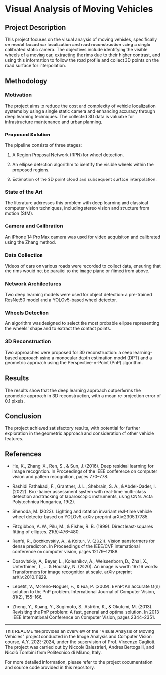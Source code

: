 # Visual Analysis of Moving Vehicles

## Project Description

This project focuses on the visual analysis of moving vehicles, specifically on model-based car localization and road reconstruction using a single calibrated static camera. The objectives include identifying the visible wheels of a moving car, extracting the rims due to their higher contrast, and using this information to follow the road profile and collect 3D points on the road surface for interpolation.

## Methodology

### Motivation

The project aims to reduce the cost and complexity of vehicle localization systems by using a single static camera and enhancing accuracy through deep learning techniques. The collected 3D data is valuable for infrastructure maintenance and urban planning.

### Proposed Solution

The pipeline consists of three stages:

1. A Region Proposal Network (RPN) for wheel detection.
2. An ellipse detection algorithm to identify the visible wheels within the proposed regions.

3. Estimation of the 3D point cloud and subsequent surface interpolation.

### State of the Art

The literature addresses this problem with deep learning and classical computer vision techniques, including stereo vision and structure from motion (SfM).

### Camera and Calibration

An iPhone 14 Pro Max camera was used for video acquisition and calibrated using the Zhang method.

### Data Collection

Videos of cars on various roads were recorded to collect data, ensuring that the rims would not be parallel to the image plane or filmed from above.

### Network Architectures

Two deep learning models were used for object detection: a pre-trained ResNet50 model and a YOLOv5-based wheel detector.

### Wheels Detection

An algorithm was designed to select the most probable ellipse representing the wheels' shape and to extract the contact points.

### 3D Reconstruction

Two approaches were proposed for 3D reconstruction: a deep learning-based approach using a monocular depth estimation model (DPT) and a geometric approach using the Perspective-n-Point (PnP) algorithm.

## Results

The results show that the deep learning approach outperforms the geometric approach in 3D reconstruction, with a mean re-projection error of 0.1 pixels.

## Conclusion

The project achieved satisfactory results, with potential for further exploration in the geometric approach and consideration of other vehicle features.

## References


- He, K., Zhang, X., Ren, S., & Sun, J. (2016). Deep residual learning for image recognition. In Proceedings of the IEEE conference on computer vision and pattern recognition, pages 770–778.
- Rashidi Fathabadi, F., Grantner, J. L., Shebrain, S. A., & Abdel-Qader, I. (2022). Box-trainer assessment system with real-time multi-class detection and tracking of laparoscopic instruments, using CNN. Acta Polytechnica Hungarica, 19(2).

- Shenoda, M. (2023). Lighting and rotation invariant real-time vehicle wheel detector based on YOLOv5. arXiv preprint arXiv:2305.17785.
- Fitzgibbon, A. W., Pilu, M., & Fisher, R. B. (1999). Direct least-squares fitting of ellipses. 21(5):476–480.

- Ranftl, R., Bochkovskiy, A., & Koltun, V. (2021). Vision transformers for dense prediction. In Proceedings of the IEEE/CVF international conference on computer vision, pages 12179–12188.
- Dosovitskiy, A., Beyer, L., Kolesnikov, A., Weissenborn, D., Zhai, X., Unterthiner, T., ... & Houlsby, N. (2020). An image is worth 16x16 words: Transformers for image recognition at scale. arXiv preprint arXiv:2010.11929.

- Lepetit, V., Moreno-Noguer, F., & Fua, P. (2009). EPnP: An accurate O(n) solution to the PnP problem. International Journal of Computer Vision, 81(2), 155–166.
- Zheng, Y., Kuang, Y., Sugimoto, S., Aström, K., & Okutomi, M. (2013). Revisiting the PnP problem: A fast, general and optimal solution. In 2013 IEEE International Conference on Computer Vision, pages 2344–2351.


---

This README file provides an overview of the "Visual Analysis of Moving Vehicles" project conducted in the Image Analysis and Computer Vision course, A.Y. 2023-2024, under the supervision of Prof. Vincenzo Caglioti. The project was carried out by Niccolò Balestrieri, Andrea Bertogalli, and Nicolò Tombini from Politecnico di Milano, Italy.

For more detailed information, please refer to the project documentation and source code provided in this repository.
